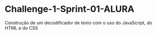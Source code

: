 # Challenge-1-Sprint-01-ALURA
Construção de um decodificador de texto com o uso do JavaScript, do HTML e do CSS
